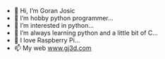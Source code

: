 - 👋 Hi, I’m Goran Josic
- 👀 I’m hobby python programmer...
- 🌱 I’m interested in python...
- 🌱 I’m always learning python and a little bit of C...
- 💞️ I love Raspberry Pi...
- 📫 My web www.gj3d.com

<!---
goranjosko/goranjosko is a ✨ special ✨ repository because its `README.md` (this file) appears on your GitHub profile.
You can click the Preview link to take a look at your changes.
--->
